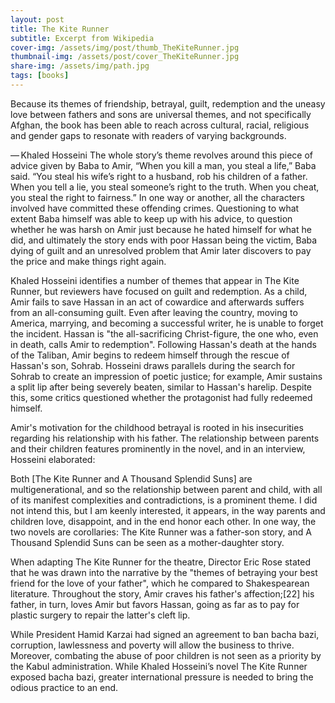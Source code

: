 ```yaml
---
layout: post
title: The Kite Runner
subtitle: Excerpt from Wikipedia
cover-img: /assets/img/post/thumb_TheKiteRunner.jpg
thumbnail-img: /assets/post/cover_TheKiteRunner.jpg
share-img: /assets/img/path.jpg
tags: [books]
---
```


Because its themes of friendship, betrayal, guilt, redemption and the uneasy love between fathers and sons are universal themes, and not specifically Afghan, the book has been able to reach across cultural, racial, religious and gender gaps to resonate with readers of varying backgrounds.

— Khaled Hosseini
The whole story’s theme revolves around this piece of advice given by Baba to Amir, “When you kill a man, you steal a life,” Baba said. “You steal his wife’s right to a husband, rob his children of a father. When you tell a lie, you steal someone’s right to the truth. When you cheat, you steal the right to fairness.” In one way or another, all the characters involved have committed these offending crimes. Questioning to what extent Baba himself was able to keep up with his advice, to question whether he was harsh on Amir just because he hated himself for what he did, and ultimately the story ends with poor Hassan being the victim, Baba dying of guilt and an unresolved problem that Amir later discovers to pay the price and make things right again.

Khaled Hosseini identifies a number of themes that appear in The Kite Runner, but reviewers have focused on guilt and redemption. As a child, Amir fails to save Hassan in an act of cowardice and afterwards suffers from an all-consuming guilt. Even after leaving the country, moving to America, marrying, and becoming a successful writer, he is unable to forget the incident. Hassan is "the all-sacrificing Christ-figure, the one who, even in death, calls Amir to redemption". Following Hassan's death at the hands of the Taliban, Amir begins to redeem himself through the rescue of Hassan's son, Sohrab. Hosseini draws parallels during the search for Sohrab to create an impression of poetic justice; for example, Amir sustains a split lip after being severely beaten, similar to Hassan's harelip. Despite this, some critics questioned whether the protagonist had fully redeemed himself.

Amir's motivation for the childhood betrayal is rooted in his insecurities regarding his relationship with his father. The relationship between parents and their children features prominently in the novel, and in an interview, Hosseini elaborated:

Both [The Kite Runner and A Thousand Splendid Suns] are multigenerational, and so the relationship between parent and child, with all of its manifest complexities and contradictions, is a prominent theme. I did not intend this, but I am keenly interested, it appears, in the way parents and children love, disappoint, and in the end honor each other. In one way, the two novels are corollaries: The Kite Runner was a father-son story, and A Thousand Splendid Suns can be seen as a mother-daughter story.

When adapting The Kite Runner for the theatre, Director Eric Rose stated that he was drawn into the narrative by the "themes of betraying your best friend for the love of your father", which he compared to Shakespearean literature. Throughout the story, Amir craves his father's affection;[22] his father, in turn, loves Amir but favors Hassan, going as far as to pay for plastic surgery to repair the latter's cleft lip.

While President Hamid Karzai had signed an agreement to ban bacha bazi, corruption, lawlessness and poverty will allow the business to thrive. Moreover, combating the abuse of poor children is not seen as a priority by the Kabul administration. While Khaled Hosseini’s novel The Kite Runner exposed bacha bazi, greater international pressure is needed to bring the odious practice to an end.
